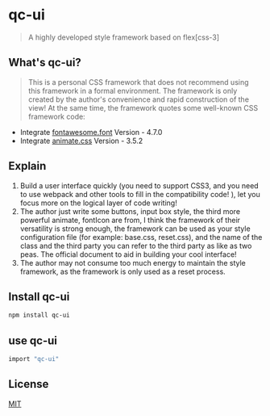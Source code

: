 # qc-ui

> A highly developed style framework based on flex[css-3]

## What's qc-ui?

> This is a personal CSS framework that does not recommend using this framework in a formal environment. The framework is only created by the author's convenience and rapid construction of the view! At the same time, the framework quotes some well-known CSS framework code:

* Integrate [fontawesome.font](http://fontawesome.io) Version - 4.7.0
* Integrate [animate.css](https://daneden.github.io/animate.css) Version - 3.5.2

## Explain

1. Build a user interface quickly (you need to support CSS3, and you need to use webpack and other tools to fill in the compatibility code! ), let you focus more on the logical layer of code writing!
2. The author just write some buttons, input box style, the third more powerful animate, fontIcon are from, I think the framework of their versatility is strong enough, the framework can be used as your style configuration file (for example: base.css, reset.css), and the name of the class and the third party you can refer to the third party as like as two peas. The official document to aid in building your cool interface!
3. The author may not consume too much energy to maintain the style framework, as the framework is only used as a reset process.

##  Install qc-ui

``` bash
npm install qc-ui
```

##  use qc-ui

``` bash
import "qc-ui"
```

##  License

[MIT](http://opensource.org/licenses/MIT)
